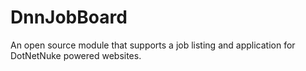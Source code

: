 # DnnJobBoard
An open source module that supports a job listing and application for DotNetNuke powered websites.
